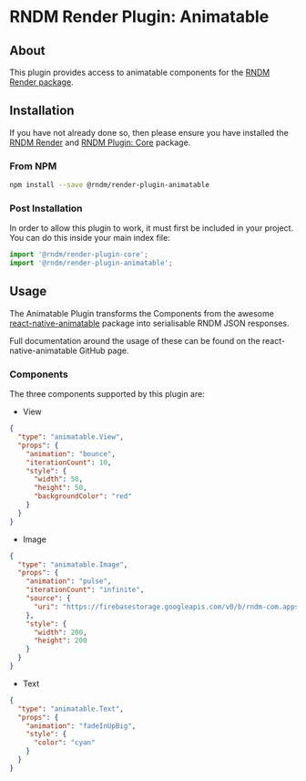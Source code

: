 # RNDM Render Plugin: Animatable

## About

This plugin provides access to animatable components for the [RNDM Render package](https://github.com/rndm-com/rndm-render).

## Installation

If you have not already done so, then please ensure you have installed the [RNDM Render](https://github.com/rndm-com/rndm-render) and [RNDM Plugin: Core](https://github.com/rndm-com/rndm-render-plugin-core) package.

### From NPM

```sh
npm install --save @rndm/render-plugin-animatable
```

### Post Installation

In order to allow this plugin to work, it must first be included in your project. You can do this inside your main index file:

```javascript
import '@rndm/render-plugin-core';
import '@rndm/render-plugin-animatable';
```

## Usage

The Animatable Plugin transforms the Components from the awesome [react-native-animatable](https://github.com/oblador/react-native-animatable) package into serialisable RNDM JSON responses.

Full documentation around the usage of these can be found on the react-native-animatable GitHub page.

### Components

The three components supported by this plugin are:

* View

```json
{
  "type": "animatable.View",
  "props": {
    "animation": "bounce",
    "iterationCount": 10,
    "style": {
      "width": 50,
      "height": 50,
      "backgroundColor": "red"
    }
  }
}
```

* Image

```json
{
  "type": "animatable.Image",
  "props": {
    "animation": "pulse",
    "iterationCount": "infinite",
    "source": {
      "uri": "https://firebasestorage.googleapis.com/v0/b/rndm-com.appspot.com/o/rndm_200.png?alt=media&token=ca705331-6963-4287-9687-bc526feb0226"
    },
    "style": {
      "width": 200,
      "height": 200
    }
  }
}

```

* Text

```json
{
  "type": "animatable.Text",
  "props": {
    "animation": "fadeInUpBig",
    "style": {
      "color": "cyan"
    }
  }
}

```

